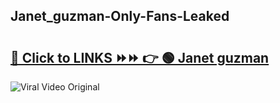
 ## Janet_guzman-Only-Fans-Leaked

# <h2><a href="https://clipsfans.com/Janet_guzman&ref=git">🔗 Click to LINKS ⏩⏩ 👉 🟢 Janet guzman </a></h2>

<a href="https://clipsfans.com/Janet_guzman&ref=git" rel="nofollow" data-target="animated-image.originalLink"><img src="https://i.ibb.co.com/xMMVF88/686577567.gif" alt="Viral Video Original" style="max-width: 100%; display: inline-block;" data-target="animated-image.originalImage"></a>
